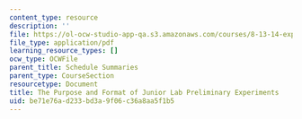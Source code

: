 ```yaml
---
content_type: resource
description: ''
file: https://ol-ocw-studio-app-qa.s3.amazonaws.com/courses/8-13-14-experimental-physics-i-ii-junior-lab-fall-2016-spring-2017/be71e76ad233bd3a9f06c36a8aa5f1b5_MIT8_13-14F16_JLPrelim.pdf
file_type: application/pdf
learning_resource_types: []
ocw_type: OCWFile
parent_title: Schedule Summaries
parent_type: CourseSection
resourcetype: Document
title: The Purpose and Format of Junior Lab Preliminary Experiments
uid: be71e76a-d233-bd3a-9f06-c36a8aa5f1b5
---
```

